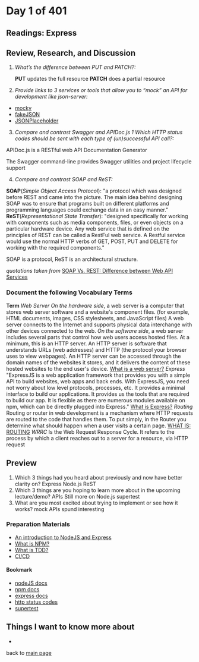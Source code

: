 # Day 1 of 401

## Readings: Express

## Review, Research, and Discussion

1. _What’s the difference between PUT and PATCH?:_

   **PUT** updates the full resource
   **PATCH** does a partial resource

2. _Provide links to 3 services or tools that allow you to “mock” an API for development like json-server:_

- [mocky](https://designer.mocky.io/)
- [fakeJSON](https://fakejson.com/)
- [JSONPlaceholder](https://jsonplaceholder.typicode.com/)

3. _Compare and contrast Swagger and APIDoc.js 1 Which HTTP status codes should be sent with each type of (un)successful API call?:_

APIDoc.js is a RESTful web API Documentation Generator

The Swagger command-line provides Swagger utilities and project lifecycle support

4. _Compare and contrast SOAP and ReST:_

**SOAP**(_Simple Object Access Protocol_): "a protocol which was designed before REST and came into the picture. The main idea behind designing SOAP was to ensure that programs built on different platforms and programming languages could exchange data in an easy manner."
**ReST**(_Representational State Transfer_): "designed specifically for working with components such as media components, files, or even objects on a particular hardware device. Any web service that is defined on the principles of REST can be called a RestFul web service. A Restful service would use the normal HTTP verbs of GET, POST, PUT and DELETE for working with the required components."

SOAP is a protocol, ReST is an architectural structure.

_quotations taken from_ [SOAP Vs. REST: Difference between Web API Services](https://www.guru99.com/comparison-between-web-services.html)

### Document the following Vocabulary Terms

**Term**
_Web Server_ _On the hardware side_, a web server is a computer that stores web server software and a website's component files. (for example, HTML documents, images, CSS stylesheets, and JavaScript files) A web server connects to the Internet and supports physical data interchange with other devices connected to the web.
_On the software side_, a web server includes several parts that control how web users access hosted files. At a minimum, this is an HTTP server. An HTTP server is software that understands URLs (web addresses) and HTTP (the protocol your browser uses to view webpages). An HTTP server can be accessed through the domain names of the websites it stores, and it delivers the content of these hosted websites to the end user's device. [What is a web server?](https://developer.mozilla.org/en-US/docs/Learn/Common_questions/What_is_a_web_server)
_Express_ "ExpressJS is a web application framework that provides you with a simple API to build websites, web apps and back ends. With ExpressJS, you need not worry about low level protocols, processes, etc. It provides a minimal interface to build our applications. It provides us the tools that are required to build our app. It is flexible as there are numerous modules available on npm, which can be directly plugged into Express." [What is Express?](https://www.tutorialspoint.com/expressjs/expressjs_overview.htm)
_Routing_ Routing or router in web development is a mechanism where HTTP requests are routed to the code that handles them. To put simply, in the Router you determine what should happen when a user visits a certain page. [WHAT IS: ROUTING](https://divpusher.com/glossary/routing/)
_WRRC_ Is the Web Request Response Cycle. It refers to the process by which a client reaches out to a server for a resource, via HTTP request

## Preview

1. Which 3 things had you heard about previously and now have better clarity on?
   Express
   Node.js
   ReST
2. Which 3 things are you hoping to learn more about in the upcoming lecture/demo?
   APIs
   Still more on Node.js
   supertest
3. What are you most excited about trying to implement or see how it works?
   mock APIs spund interesting

### Preparation Materials

- [An introduction to NodeJS and Express](https://developer.mozilla.org/en-US/docs/Learn/Server-side/Express_Nodejs/Introduction)
- [What is NPM?](https://docs.npmjs.com/getting-started/what-is-npm)
- [What is TDD?](https://www.agilealliance.org/glossary/tdd/)
- [CI/CD](https://www.youtube.com/watch?v=xSv_m3KhUO8)

#### Bookmark

- [nodeJS docs](https://nodejs.org/en/docs/)
- [npm docs](https://docs.npmjs.com/)
- [express docs](https://expressjs.com/en/4x/api.html)
- [http status codes](https://www.restapitutorial.com/httpstatuscodes.html)
- [supertest](https://github.com/visionmedia/supertest)

## Things I want to know more about

-

back to [main page](README.md)
